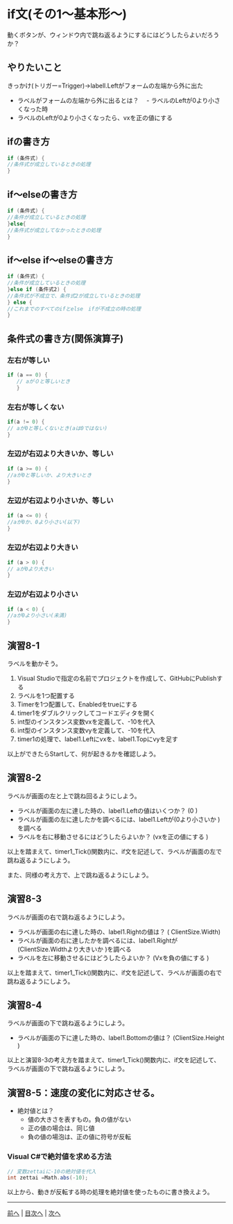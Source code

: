 # if文(その1～基本形～)
動くボタンが、ウィンドウ内で跳ね返るようにするにはどうしたらよいだろうか？

## やりたいこと
 きっかけ(トリガー=Trigger)→labell.Leftがフォームの左端から外に出た
- ラベルがフォームの左端から外に出るとは？
　- ラベルのLeftが0より小さくなった時
- ラベルのLeftが0より小さくなったら、vxを正の値にする

## ifの書き方
```cs
if (条件式) {
//条件式が成立しているときの処理
}
```

## if～elseの書き方
```cs
if (条件式) {
//条件が成立しているときの処理
}else{
//条件式が成立してなかったときの処理
}
```

## if～else if～elseの書き方
```cs
if (条件式) {
//条件が成立しているときの処理
}else if (条件式2) {
//条件式が不成立で、条件式2が成立しているときの処理
} else {
//これまでのすべてのifとelse　ifが不成立の時の処理
}
```

## 条件式の書き方(関係演算子)
### 左右が等しい

```cs
if (a == 0) {
   // aが０と等しいとき
   }
```

### 左右が等しくない

```cs
if(a != 0) {
// aが0と等しくないとき(aは0ではない)
}
```

### 左辺が右辺より大きいか、等しい

```cs
if (a >= 0) {
//aが0と等しいか、より大きいとき
}
```

### 左辺が右辺より小さいか、等しい

```cs
if (a <= 0) {
//aが0か、0より小さい(以下)
}
```

### 左辺が右辺より大きい

```cs
if (a > 0) {
// aが0より大きい
}
```

### 左辺が右辺より小さい

```cs
if (a < 0) {
//aが0より小さい(未満)
}
```

## 演習8-1
ラベルを動かそう。

1.	Visual Studioで指定の名前でプロジェクトを作成して、GitHubにPublishする
2.	ラベルを1つ配置する
3.	Timerを1つ配置して、Enabledをtrueにする
4.	timer1をダブルクリックしてコードエディタを開く
5.	int型のインスタンス変数vxを定義して、-10を代入
6.	int型のインスタンス変数vyを定義して、-10を代入
7.	timer1の処理で、label1.Leftにvxを、label1.Topにvyを足す

以上ができたらStartして、何が起きるかを確認しよう。

## 演習8-2
ラベルが画面の左と上で跳ね回るようにしよう。

- ラベルが画面の左に達した時の、label1.Leftの値はいくつか？ (0 )
- ラベルが画面の左に達したかを調べるには、label1.Leftが(0より小さいか )を調べる
- ラベルを右に移動させるにはどうしたらよいか？ (vxを正の値にする )

以上を踏まえて、timer1_Tick()関数内に、if文を記述して、ラベルが画面の左で跳ね返るようにしよう。

また、同様の考え方で、上で跳ね返るようにしよう。

## 演習8-3
ラベルが画面の右で跳ね返るようにしよう。
- ラベルが画面の右に達した時の、label1.Rightの値は？    ( ClientSize.Width)
- ラベルが画面の右に達したかを調べるには、label1.Rightが(ClientSize.Widthより大きいか )を調べる
- ラベルを左に移動させるにはどうしたらよいか？ (Vxを負の値にする )

以上を踏まえて、timer1_Tick()関数内に、if文を記述して、ラベルが画面の右で跳ね返るようにしよう。

## 演習8-4
ラベルが画面の下で跳ね返るようにしよう。

- ラベルが画面の下に達した時の、label1.Bottomの値は？   (ClientSize.Height )

以上と演習8-3の考え方を踏まえて、timer1_Tick()関数内に、if文を記述して、ラベルが画面の下で跳ね返るようにしよう。

## 演習8-5：速度の変化に対応させる。
- 絶対値とは？
  - 値の大きさを表すもの。負の値がない
  - 正の値の場合は、同じ値
  - 負の値の場泡は、正の値に符号が反転

### Visual C#で絶対値を求める方法

```cs
// 変数zettaiに-10の絶対値を代入
int zettai =Math.abs(-10);
```

以上から、動きが反転する時の処理を絶対値を使ったものに書き換えよう。

---

[前へ](07.md) | [目次へ](README.md#%E7%9B%AE%E6%AC%A1) | [次へ](09.md)

